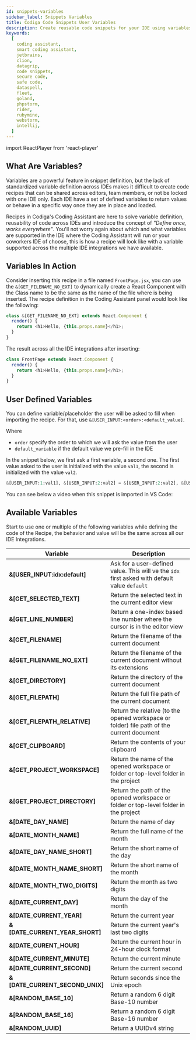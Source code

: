 ```yaml
---
id: snippets-variables
sidebar_label: Snippets Variables
title: Codiga Code Snippets User Variables
description: Create reusable code snippets for your IDE using variables. Inter-operable variable system across all IDEs.
keywords:
  [
    coding assistant,
    smart coding assistant,
    jetbrains,
    clion,
    datagrip,
    code snippets,
    secure code,
    safe code,
    dataspell,
    fleet,
    goland,
    phpstorm,
    rider,
    rubymine,
    webstorm,
    intellij,
  ]
---
```


import ReactPlayer from 'react-player'

## What Are Variables?

Variables are a powerful feature in snippet definition, but the lack of
standardized variable definition across IDEs makes it difficult to create code
recipes that can be shared across editors, team members, or not be locked with
one IDE only. Each IDE have a set of defined variables to return values or
behave in a specific way once they are in place and loaded.

Recipes in Codiga's Coding Assistant are here to solve variable definition,
reusability of code across IDEs and introduce the concept of _"Define once,
works everywhere"_. You'll not worry again
about which and what variables are supported in the IDE where the Coding
Assistant will run or your coworkers IDE of choose, this is how a recipe
will look like with a variable supported across the multiple IDE integrations we
have available.

## Variables In Action

Consider inserting this recipe in a file named `FrontPage.jsx`, you can use the
`&[GET_FILENAME_NO_EXT]` to dynamically create a React Component with the Class
name to be the same as the name of the file where is being inserted. The recipe
definition in the Coding Assistant panel would look like the following:

```javascript
class &[GET_FILENAME_NO_EXT] extends React.Component {
  render() {
    return <h1>Hello, {this.props.name}</h1>;
  }
}
```

The result across all the IDE integrations after inserting:

```javascript
class FrontPage extends React.Component {
  render() {
    return <h1>Hello, {this.props.name}</h1>;
  }
}
```

## User Defined Variables

You can define variable/placeholder the user will be asked to fill when importing
the recipe. For that, use `&[USER_INPUT:<order>:<default_value]`.

Where

- `order` specify the order to which we will ask the value from the user
- `default_variable` if the default value we pre-fill in the IDE

In the snippet below, we first ask a first variable, a second one. The first value asked
to the user is initialized with the value `val1`, the second is initialized with the value `val2`.

```python
&[USER_INPUT:1:val1], &[USER_INPUT:2:val2] = &[USER_INPUT:2:val2], &[USER_INPUT:1:val1]
```

You can see below a video when this snippet is imported in VS Code:

<ReactPlayer playing controls url='/videos/swap-variables.mp4' />

## Available Variables

Start to use one or multiple of the following variables while defining
the code of the Recipe, the behavior and value will be the same across all our
IDE Integrations.

| Variable                        | Description                                                                                   |
| ------------------------------- | --------------------------------------------------------------------------------------------- |
| **&[USER_INPUT:idx:default]**   | Ask for a user-defined value. This will ve the `idx` first asked with default value `default` |
| **&[GET_SELECTED_TEXT]**        | Return the selected text in the current editor view                                           |
| **&[GET_LINE_NUMBER]**          | Return a one-index based line number where the cursor is in the editor view                   |
| **&[GET_FILENAME]**             | Return the filename of the current document                                                   |
| **&[GET_FILENAME_NO_EXT]**      | Return the filename of the current document without its extensions                            |
| **&[GET_DIRECTORY]**            | Return the directory of the current document                                                  |
| **&[GET_FILEPATH]**             | Return the full file path of the current document                                             |
| **&[GET_FILEPATH_RELATIVE]**    | Return the relative (to the opened workspace or folder) file path of the current document     |
| **&[GET_CLIPBOARD]**            | Return the contents of your clipboard                                                         |
| **&[GET_PROJECT_WORKSPACE]**    | Return the name of the opened workspace or folder or top-level folder in the project          |
| **&[GET_PROJECT_DIRECTORY]**    | Return the path of the opened workspace or folder or top-level folder in the project          |
| **&[DATE_DAY_NAME]**            | Return the name of day                                                                        |
| **&[DATE_MONTH_NAME]**          | Return the full name of the month                                                             |
| **&[DATE_DAY_NAME_SHORT]**      | Return the short name of the day                                                              |
| **&[DATE_MONTH_NAME_SHORT]**    | Return the short name of the month                                                            |
| **&[DATE_MONTH_TWO_DIGITS]**    | Return the month as two digits                                                                |
| **&[DATE_CURRENT_DAY]**         | Return the day of the month                                                                   |
| **&[DATE_CURRENT_YEAR]**        | Return the current year                                                                       |
| **&[DATE_CURRENT_YEAR_SHORT]**  | Return the current year's last two digits                                                     |
| **&[DATE_CURENT_HOUR]**         | Return the current hour in 24-hour clock format                                               |
| **&[DATE_CURRENT_MINUTE]**      | Return the current minute                                                                     |
| **&[DATE_CURRENT_SECOND]**      | Return the current second                                                                     |
| **&[DATE_CURRENT_SECOND_UNIX]** | Return seconds since the Unix epoch                                                           |
| **&[RANDOM_BASE_10]**           | Return a random 6 digit Base-10 number                                                        |
| **&[RANDOM_BASE_16]**           | Return a random 6 digit Base-16 number                                                        |
| **&[RANDOM_UUID]**              | Return a UUIDv4 string                                                                        |
